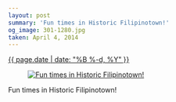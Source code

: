 ```yaml
---
layout: post
summary: 'Fun times in Historic Filipinotown!'
og_image: 301-1280.jpg
taken: April 4, 2014
---
```


<div class="post">
 <time>
  <a href="/301">
   {{ page.date | date: "%B %-d, %Y" }}
  </a>
 </time>
 <a href="/301">
  <figure data-taken="4/4/2014">
   <img alt="Fun times in Historic Filipinotown!" sizes="(min-width: 700px) 50vw, calc(100vw - 2rem)" src="{{ site.assets_url }}/301-640.jpg" srcset="{{ site.assets_url }}/301-1280.jpg 1280w, {{ site.assets_url }}/301-960.jpg 960w, {{ site.assets_url }}/301-640.jpg 640w, {{ site.assets_url }}/301-320.jpg 320w"/>
  </figure>
 </a>
 <span>
  Fun times in Historic Filipinotown!
 </span>
</div>
